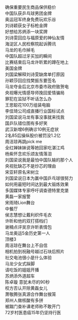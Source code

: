 确保重要民生商品保供稳价  
中国队获乒乓球男团金牌  
奥运冠军终身免费玩欢乐谷  
刘诗颖获女子标枪金牌  
好想给苏炳添一块奖牌  
刘诗雯回应与福原爱的神仙友情  
海淀区人民检察院起诉腾讯  
马龙的毛巾掉毛  
中国队超过牙买加的瞬间  
比赛结束后马龙许昕累的蹲在地上  
美国金牌  
刘国梁解释刘诗雯缺席单打原因  
孙颖莎回应找樊振东要签名  
马龙夺金后北京市委市政府致贺电  
央视曝光情感导师挽回爱情骗局  
罪犯在监狱不听话怎么办  
王思聪花100万组装电脑  
李佳琦公司成直播行业国标试点  
刘国梁说马龙有事没事就来找我  
国乒队错位图有多好笑  
武汉新增6例确诊10例无症状  
2名85后操纵股价被罚没1.2亿  
周洁琼再跳pick me  
全红婵妹妹说等她回家吃湛江鸡  
杨紫怀念欢乐颂友情落泪  
刘国梁说我是最怕中国队输的那个人  
央视批缺芯不是炒芯的理由  
宋亚轩原名宋树立  
刘国梁说日本为赢中国乒乓球很努力  
如何用最短时间达到最大锻炼效果  
多国媒体专家呼吁调查德特里克堡  
黄磊一家报警  
宋雨琦Lion舞台  
中餐厅  
侯志慧想让戴利织件毛衣  
许昕和他的双打搭档们  
谢楠点评吴京许昕表情包  
马龙奥运5金历史第一人  
顶楼3  
周洁琼在舞台上不自信  
相机拍到祝融号越过石块后照片  
社交电池很小是什么体验  
马龙少女式跺脚  
请吃饭的姐姐开播  
苏炳添外道超车  
陈卓璇 意犹未尽的90秒  
校方否认开除黄磊女儿  
萧敬腾张真源合作舞台猴笼  
郑州人做核酸有多拼  
被踹门查补课老师称不敢开门  
72岁村医患癌15年仍坚持行医  

